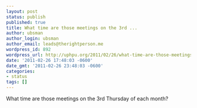```yaml
---
layout: post
status: publish
published: true
title: What time are those meetings on the 3rd ...
author: ubsman
author_login: ubsman
author_email: leads@therightperson.me
wordpress_id: 892
wordpress_url: http://uphpu.org/2011/02/26/what-time-are-those-meetings-on-the-3rd/
date: '2011-02-26 17:48:03 -0600'
date_gmt: '2011-02-26 23:48:03 -0600'
categories:
- status
tags: []
---
```

<p>What time are those meetings on the 3rd Thursday of  each month?</p>
